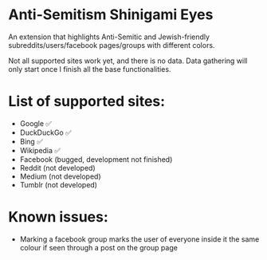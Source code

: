 # Anti-Semitism Shinigami Eyes
 
An extension that highlights Anti-Semitic and Jewish-friendly subreddits/users/facebook pages/groups with different colors.

Not all supported sites work yet, and there is no data. Data gathering will only start once I finish all the base functionalities.

# List of supported sites:
* Google ✅
* DuckDuckGo ✅
* Bing ✅
* Wikipedia ✅
* Facebook (bugged, development not finished)
* Reddit (not developed)
* Medium (not developed)
* Tumblr (not developed)


# Known issues:
* Marking a facebook group marks the user of everyone inside it the same colour if seen through a post on the group page

